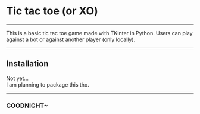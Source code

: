 # Tic tac toe (or XO)
---

This is a basic tic tac toe game made with TKinter in Python. Users can play against a bot or against another player (only locally).  

---
## Installation

Not yet...  
I am planning to package this tho.  

---
### GOODNIGHT~